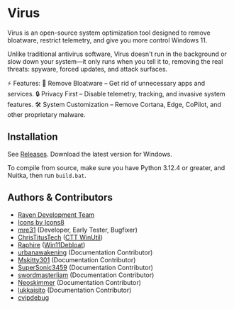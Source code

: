 
# Virus

Virus is an open-source system optimization tool designed to remove bloatware, restrict telemetry, and give you more control Windows 11.

Unlike traditional antivirus software, Virus doesn't run in the background or slow down your system—it only runs when you tell it to, removing the real threats: spyware, forced updates, and attack surfaces.

⚡ Features:
🚀 Remove Bloatware – Get rid of unnecessary apps and services.
🔒 Privacy First – Disable telemetry, tracking, and invasive system features.
🛠 System Customization – Remove Cortana, Edge, CoPilot, and other proprietary malware.

## Installation
See [Releases](https://github.com/ravendevteam/talon/releases). Download the latest version for Windows.

To compile from source, make sure you have Python 3.12.4 or greater, and Nuitka, then run `build.bat`.

## Authors & Contributors

- [Raven Development Team](https://ravendevteam.org/)
- [Icons by Icons8](https://icons8.com/)
- [mre31](https://github.com/mre31) (Developer, Early Tester, Bugfixer)
- [ChrisTitusTech](https://github.com/christitustech) ([CTT WinUtil](https://github.com/christitustech/winutil))
- [Raphire](https://github.com/Raphire) ([Win11Debloat](https://github.com/Raphire/Win11Debloat))
- [urbanawakening](https://github.com/urbanawakening) (Documentation Contributor)
- [Mskitty301](https://github.com/Mskitty301) (Documentation Contributor)
- [SuperSonic3459](https://github.com/SuperSonic3459) (Documentation Contributor)
- [swordmasterliam](https://github.com/swordmasterliam) (Documentation Contributor)
- [Neoskimmer](https://github.com/Neoskimmer) (Documentation Contributor)
- [lukkaisito](https://github.com/lukkaisito) (Documentation Contributor)
- [cvipdebug](https://github.com/cvipdebug)
